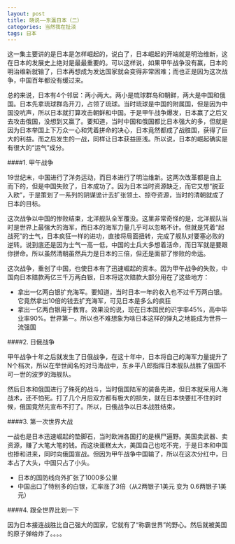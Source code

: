 ```yaml
---
layout: post
title: 晓说——东瀛日本（二）
categories: 当然我在扯淡
tags: 日本
---
```


这一集主要讲的是日本是怎样崛起的，说白了，日本崛起的开端就是明治维新，这在日本的发展史上绝对是最最重要的。可以这样说，如果甲午战争没有赢，日本的明治维新就输了，日本再想成为发达国家就会变得非常困难；而也正是因为这次战争，中国百年都没有缓过来。

总的来说，日本有4个邻居：两小两大。两小是琉球群岛和朝鲜，两大是中国和俄国。日本先拿琉球群岛开刀，占领了琉球。当时琉球是中国的附属国，但是因为中国没吭声，所以日本就打算攻击朝鲜和中国。于是甲午战争爆发，日本赢了之后又去攻击俄国，没想到又赢了。要知道，当时中国和俄国都比日本强大的多，但就是因为日本举国上下万众一心和凭着拼命的决心，日本竟然都成了战胜国，获得了巨大的利益。而之后发生的一战，同样让日本获益匪浅。所以说，日本的崛起确实是有很大的“运气”成分。

####1. 甲午战争

19世纪末，中国进行了洋务运动，而日本进行了明治维新。这两次改革都是自上而下的，但是中国失败了，日本成功了。因为日本当时资源缺乏，而它又想“脱亚入欧”，于是策划了一系列的阴谋诡计去扩张领土、掠夺资源，当时的清朝就成了日本的目标。

这次战争以中国的惨败结束，北洋舰队全军覆没。这里非常奇怪的是，北洋舰队当时是世界上最强大的海军，而日本的海军力量几乎可以忽略不计。但就是凭着“起战死”的士气，日本疯狂一样的进功，直接将局面扭转，完成了舰队对要塞必败的逆转。说到底还是因为士气一高一低，中国的士兵大多想着活命，而日军就是要跟你拼命。所以虽然清朝虽然兵力是日本的三倍，但还是面部了惨败的命运。

这次战争，重创了中国，也使日本有了迅速崛起的资本。因为甲午战争的失败，中国向日本赔款两亿三千万两白银，日本将这次赔款大部分用在了这些地方：

* 拿出一亿两白银扩充海军。要知道，当时日本一年的收入也不过千万两白银。它竟然拿出10倍的钱去扩充海军，可见日本是多么的疯狂
* 拿出一亿两白银用于教育。效果没的说，现在日本国民的识字率45%，高中毕业率90%。世界第一。所以也不难想象为啥日本这样的弹丸之地能成为世界一流强国

####2. 日俄战争

甲午战争十年之后就发生了日俄战争，在这十年中，日本将自己的海军力量提升了N个档次，所以在举世闻名的对马海战中，东乡平八郎指挥日本舰队战胜了俄国不可一世的波罗的海舰队。

然后日本和俄国进行了殊死的战斗，当时俄国陆军的装备先进，但日本就采用人海战术，还不怕死。打了几个月后双方都有极大的损失，就在日本快要扛不住的时候，俄国竟然先宣布不打了。所以，日俄战争以日本战胜结束。

####3. 第一次世界大战

一战也是日本迅速崛起的垫脚石，当时欧洲各国打的是横尸遍野。美国卖武器、卖资源，赚了大笔大笔的钱。而这块蛋糕太大，美国自己也吃不完，于是日本和中国也掺和进来，同时向俄国宣战。但因为甲午战争中国输了，所以在这次分红中，日本占了大头，中国只占了小头。

* 日本的国防线向外扩张了1000多公里
* 中国出口了特别多的白银，汇率涨了3倍（从2两银子1美元 变为 0.6两银子1美元）

####4. 跟全世界比划一下

因为日本接连战胜比自己强大的国家，它就有了“称霸世界”的野心。然后就被美国的原子弹给炸了。。。。